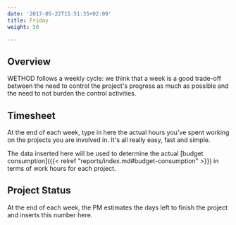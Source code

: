 ```yaml
---
date: '2017-05-22T15:51:35+02:00'
title: Friday
weight: 50

---
```



## Overview

WETHOD follows a weekly cycle: we think that a week is a good trade-off between the need to control the project's progress as much as possible and the need to not burden the control activities.

## Timesheet

At the end of each week, type in here the actual hours you've spent working on the projects you are involved in. It's all really easy, fast and simple.

The data inserted here will be used to determine the actual [budget consumption]({{< relref "reports/index.md#budget-consumption" >}}) in terms of work hours for each project.

## Project Status

At the end of each week, the PM estimates the days left to finish the project and inserts this number here.

